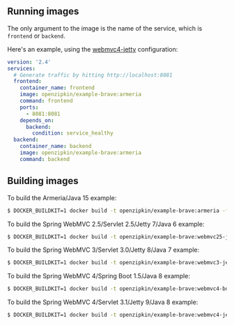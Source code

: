## Running images

The only argument to the image is the name of the service, which is `frontend` or `backend`.

Here's an example, using the [webmvc4-jetty](../webmvc4-jetty) configuration:
```yaml
version: '2.4'
services:
  # Generate traffic by hitting http://localhost:8081
  frontend:
    container_name: frontend
    image: openzipkin/example-brave:armeria
    command: frontend
    ports:
      - 8081:8081
    depends_on:
      backend:
        condition: service_healthy
  backend:
    container_name: backend
    image: openzipkin/example-brave:armeria
    command: backend
```

## Building images

To build the Armeria/Java 15 example:
```bash
$ DOCKER_BUILDKIT=1 docker build -t openzipkin/example-brave:armeria -f docker/Dockerfile --target armeria --build-arg target=armeria .
```

To build the Spring WebMVC 2.5/Servlet 2.5/Jetty 7/Java 6 example:
```bash
$ DOCKER_BUILDKIT=1 docker build -t openzipkin/example-brave:webmvc25-jetty -f docker/Dockerfile --target webmvc25-jetty --build-arg target=webmvc25-jetty .
```

To build the Spring WebMVC 3/Servlet 3.0/Jetty 8/Java 7 example:
```bash
$ DOCKER_BUILDKIT=1 docker build -t openzipkin/example-brave:webmvc3-jetty -f docker/Dockerfile --target webmvc3-jetty --build-arg target=webmvc3-jetty .
```

To build the Spring WebMVC 4/Spring Boot 1.5/Java 8 example:
```bash
$ DOCKER_BUILDKIT=1 docker build -t openzipkin/example-brave:webmvc4-boot -f docker/Dockerfile --target webmvc4-boot --build-arg target=webmvc4-boot .
```

To build the Spring WebMVC 4/Servlet 3.1/Jetty 9/Java 8 example:
```bash
$ DOCKER_BUILDKIT=1 docker build -t openzipkin/example-brave:webmvc4-jetty -f docker/Dockerfile --target webmvc4-jetty --build-arg target=webmvc4-jetty .
```
